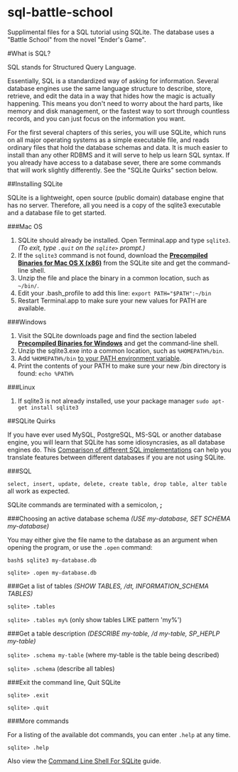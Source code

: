 sql-battle-school
=================

Supplimental files for a SQL tutorial using SQLite. The database uses a "Battle School" from the novel "Ender's Game".

#What is SQL?

SQL stands for Structured Query Language.

Essentially, SQL is a standardized way of asking for information. Several database engines use the same language structure to describe, store, retrieve, and edit the data in a way that hides how the magic is actually happening. This means you don't need to worry about the hard parts, like memory and disk management, or the fastest way to sort through countless records, and you can just focus on the information you want.

For the first several chapters of this series, you will use SQLite, which runs on all major operating systems as a simple executable file, and reads ordinary files that hold the database schemas and data. It is much easier to install than any other RDBMS and it will serve to help us learn SQL syntax. If you already have access to a database sever, there are some commands that will work slightly differently. See the "SQLite Quirks" section below.

##Installing SQLite

SQLite is a lightweight, open source (public domain) database engine that has no server. Therefore, all you need is a copy of the sqlite3 executable and a database file to get started.

###Mac OS

1. SQLite should already be installed. Open Terminal.app and type `sqlite3`. _(To exit, type `.quit` on the `sqlite>` prompt.)_
2. If the `sqlite3` command is not found, download the [**Precompiled Binaries for Mac OS X (x86)**](http://www.sqlite.org/download.html#mac) from the SQLite site and get the command-line shell.
3. Unzip the file and place the binary in a common location, such as `~/bin/`.
4. Edit your .bash_profile to add this line: `export PATH="$PATH":~/bin`
5. Restart Terminal.app to make sure your new values for PATH are available.

###Windows

1. Visit the SQLite downloads page and find the section labeled [**Precompiled Binaries for Windows**](http://www.sqlite.org/download.html#win32) and get the command-line shell.
2. Unzip the sqlite3.exe into a common location, such as `%HOMEPATH%/bin`.
3. Add `%HOMEPATH%/bin` [to your PATH environment variable](http://msdn.microsoft.com/en-us/library/office/ee537574%28v=office.14%29.aspx).
4. Print the contents of your PATH to make sure your new /bin directory is found: `echo %PATH%`

###Linux

1. If sqlite3 is not already installed, use your package manager `sudo apt-get install sqlite3`

##SQLite Quirks

If you have ever used MySQL, PostgreSQL, MS-SQL or another database engine, you will learn that SQLite has some idiosyncrasies, as all database engines do. This [Comparison of different SQL implementations](http://troels.arvin.dk/db/rdbms/) can help you translate features between different databases if you are not using SQLite.



###SQL

`select, insert, update, delete, create table, drop table, alter table` all work as expected.

SQLite commands are terminated with a semicolon, **;**

###Choosing an active database schema _(USE my-database, SET SCHEMA my-database)_

You may either give the file name to the database as an argument when opening the program, or use the `.open` command:
 
`bash$ sqlite3 my-database.db`

`sqlite> .open my-database.db`

###Get a list of tables _(SHOW TABLES, /dt, INFORMATION_SCHEMA TABLES)_

`sqlite> .tables`

`sqlite> .tables my%` (only show tables LIKE pattern 'my%')

###Get a table description _(DESCRIBE my-table, /d my-table, SP_HEPLP my-table)_

`sqlite> .schema my-table` (where my-table is the table being described)

`sqlite> .schema` (describe all tables)

###Exit the command line, Quit SQLite

`sqlite> .exit`

`sqlite> .quit`

###More commands

For a listing of the available dot commands, you can enter `.help` at any time.

`sqlite> .help`

Also view the [Command Line Shell For SQLite](http://www.sqlite.org/cli.html) guide.